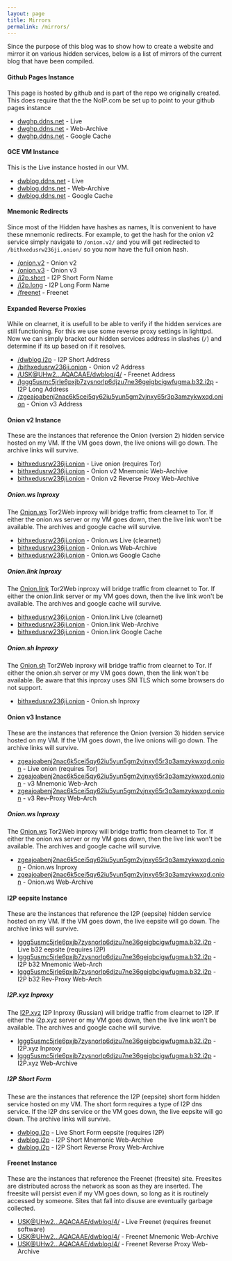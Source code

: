 ```yaml
---
layout: page
title: Mirrors
permalink: /mirrors/
---
```


Since the purpose of this blog was to show how to create a website and mirror it on various hidden services, below is a list of mirrors of the current blog that have been compiled.

#### Github Pages Instance

This page is hosted by github and is part of the repo we originally created.  This does require that the the NoIP.com be set up to point to your github pages instance

* [dwghp.ddns.net]( https://dwghp.ddns.net/) - Live
* [dwghp.ddns.net]( https://web.archive.org/web/2/https://dwghp.ddns.net/) - Web-Archive
* [dwghp.ddns.net]( https://webcache.googleusercontent.com/search?q=cache:https://dwghp.ddns.net/) - Google Cache

#### GCE VM Instance

This is the Live instance hosted in our VM.

* [dwblog.ddns.net]( http://dwblog.ddns.net/) - Live
* [dwblog.ddns.net]( https://web.archive.org/web/2/http://dwblog.ddns.net/) - Web-Archive
* [dwblog.ddns.net]( https://www.google.com/search?q=site:dwblog.ddns.net+inurl:dwblog.ddns.net) - Google Cache

#### Mnemonic Redirects

Since most of the Hidden have hashes as names, It is convenient to have these mnemonic redirects.  For example, to get the hash for the onion v2 service simply navigate to `/onion.v2/` and you will get redirected to `/bithxedusrw236ji.onion/` so you now have the full onion hash.

* [/onion.v2]( /onion.v2/) - Onion v2
* [/onion.v3]( /onion.v3/) - Onion v3
* [/i2p.short]( /i2p.short/) - I2P Short Form Name
* [/i2p.long]( /i2p.long/) - I2P Long Form Name
* [/freenet]( /freenet/) - Freenet

#### Expanded Reverse Proxies

While on clearnet, it is usefull to be able to verify if the hidden services are still functioning.  For this we use some reverse proxy settings in lighttpd.  Now we can simply bracket our hidden services address in slashes (`/`) and determine if its up based on if it resolves. 

* [/dwblog.i2p]( /dwblog.i2p/) - I2P Short Address
* [/bithxedusrw236ji.onion]( /bithxedusrw236ji.onion/) - Onion v2 Address
* [/USK@UHw2...AQACAAE/dwblog/4/]( /USK@UHw2~SAEv7EAmfhb4SO6EVLWRo6NHbKUte-BJ72isCg,v6y94~qHCRvfKdM-90dxC2rHSvykgyEYoZLp45a26NU,AQACAAE/dwblog/4/) - Freenet Address
* [/lggg5usmc5jrle6pxjb7zysnorlp6djzu7ne36geigbcigwfugma.b32.i2p]( /lggg5usmc5jrle6pxjb7zysnorlp6djzu7ne36geigbcigwfugma.b32.i2p/) - I2P Long Address
* [/zgeajoabenj2nac6k5cei5qy62iu5yun5gm2vjnxy65r3p3amzykwxqd.onion]( /zgeajoabenj2nac6k5cei5qy62iu5yun5gm2vjnxy65r3p3amzykwxqd.onion/) - Onion v3 Address

#### Onion v2 Instance

These are the instances that reference the Onion (version 2) hidden service hosted on my VM.  If the VM goes down, the live onions will go down.  The archive links will survive.

* [bithxedusrw236ji.onion]( http://bithxedusrw236ji.onion/) - Live onion (requires Tor)
* [bithxedusrw236ji.onion]( https://web.archive.org/web/2/http://dwblog.ddns.net/onion.v2/) - Onion v2 Mnemonic Web-Archive
* [bithxedusrw236ji.onion]( https://web.archive.org/web/2/http://dwblog.ddns.net/bithxedusrw236ji.onion/) - Onion v2 Reverse Proxy Web-Archive

##### **Onion.ws Inproxy**

The [Onion.ws](http://onion.ws/) Tor2Web inproxy will bridge traffic from clearnet to Tor.  If either the onion.ws server or my VM goes down, then the live link won't be available.  The archives and google cache will survive.

* [bithxedusrw236ji.onion]( http://bithxedusrw236ji.onion.ws/) - Onion.ws Live (clearnet)
* [bithxedusrw236ji.onion]( https://web.archive.org/web/2/http://bithxedusrw236ji.onion.ws/) - Onion.ws Web-Archive
* [bithxedusrw236ji.onion]( https://www.google.com/search?q=site:bithxedusrw236ji.onion.ws+inurl:bithxedusrw236ji.onion.ws) - Onion.ws Google Cache

##### **Onion.link Inproxy**

The [Onion.link](http://onion.link/) Tor2Web inproxy will bridge traffic from clearnet to Tor.  If either the onion.link server or my VM goes down, then the live link won't be available.  The archives and google cache will survive.

* [bithxedusrw236ji.onion]( http://bithxedusrw236ji.onion.link/) - Onion.link Live (clearnet)
* [bithxedusrw236ji.onion]( https://web.archive.org/web/2/http://bithxedusrw236ji.onion.link/) - Onion.link Web-Archive
* [bithxedusrw236ji.onion]( https://www.google.com/search?q=site:bithxedusrw236ji.onion.link+inurl:bithxedusrw236ji.onion.link) - Onion.link Google Cache

##### **Onion.sh Inproxy**

The [Onion.sh](https://onion.sh/) Tor2Web inproxy will bridge traffic from clearnet to Tor.  If either the onion.sh server or my VM goes down, then the link won't be available.  Be aware that this inproxy uses SNI TLS which some browsers do not support.

* [bithxedusrw236ji.onion]( https://bithxedusrw236ji.onion.sh/) - Onion.sh Inproxy

#### Onion v3 Instance

These are the instances that reference the Onion (version 3) hidden service hosted on my VM.  If the VM goes down, the live onions will go down.  The archive links will survive.

* [zgeajoabenj2nac6k5cei5qy62iu5yun5gm2vjnxy65r3p3amzykwxqd.onion]( http://zgeajoabenj2nac6k5cei5qy62iu5yun5gm2vjnxy65r3p3amzykwxqd.onion/) - Live onion (requires Tor)
* [zgeajoabenj2nac6k5cei5qy62iu5yun5gm2vjnxy65r3p3amzykwxqd.onion]( https://web.archive.org/web/2/http://dwblog.ddns.net/onion.v3/) - v3 Mnemonic Web-Arch
* [zgeajoabenj2nac6k5cei5qy62iu5yun5gm2vjnxy65r3p3amzykwxqd.onion]( https://web.archive.org/web/2/http://dwblog.ddns.net/zgeajoabenj2nac6k5cei5qy62iu5yun5gm2vjnxy65r3p3amzykwxqd.onion/) - v3 Rev-Proxy Web-Arch

##### **Onion.ws Inproxy**

The [Onion.ws](http://onion.ws/) Tor2Web inproxy will bridge traffic from clearnet to Tor.  If either the onion.ws server or my VM goes down, then the live link won't be available.  The archives and google cache will survive.

* [zgeajoabenj2nac6k5cei5qy62iu5yun5gm2vjnxy65r3p3amzykwxqd.onion]( http://zgeajoabenj2nac6k5cei5qy62iu5yun5gm2vjnxy65r3p3amzykwxqd.onion.ws/) - Onion.ws Inproxy
* [zgeajoabenj2nac6k5cei5qy62iu5yun5gm2vjnxy65r3p3amzykwxqd.onion]( https://web.archive.org/web/2/http://zgeajoabenj2nac6k5cei5qy62iu5yun5gm2vjnxy65r3p3amzykwxqd.onion.ws/) - Onion.ws Web-Archive

#### I2P eepsite Instance

These are the instances that reference the I2P (eepsite) hidden service hosted on my VM.  If the VM goes down, the live eepsite will go down.  The archive links will survive.

* [lggg5usmc5jrle6pxjb7zysnorlp6djzu7ne36geigbcigwfugma.b32.i2p]( http://lggg5usmc5jrle6pxjb7zysnorlp6djzu7ne36geigbcigwfugma.b32.i2p/) - Live b32 eepsite (requires I2P)
* [lggg5usmc5jrle6pxjb7zysnorlp6djzu7ne36geigbcigwfugma.b32.i2p]( https://web.archive.org/web/2/http://dwblog.ddns.net/i2p.long/) - I2P b32 Mnemonic Web-Arch
* [lggg5usmc5jrle6pxjb7zysnorlp6djzu7ne36geigbcigwfugma.b32.i2p]( https://web.archive.org/web/2/http://dwblog.ddns.net/lggg5usmc5jrle6pxjb7zysnorlp6djzu7ne36geigbcigwfugma.b32.i2p/) - I2P b32 Rev-Proxy Web-Arch

##### **I2P.xyz Inproxy**

The [I2P.xyz](http://i2p.xyz/) I2P Inproxy (Russian) will bridge traffic from clearnet to I2P.  If either the i2p.xyz server or my VM goes down, then the live link won't be available.  The archives and google cache will survive.

* [lggg5usmc5jrle6pxjb7zysnorlp6djzu7ne36geigbcigwfugma.b32.i2p]( http://lggg5usmc5jrle6pxjb7zysnorlp6djzu7ne36geigbcigwfugma.b32.i2p.xyz/) - I2P.xyz Inproxy
* [lggg5usmc5jrle6pxjb7zysnorlp6djzu7ne36geigbcigwfugma.b32.i2p]( https://web.archive.org/web/2/http://lggg5usmc5jrle6pxjb7zysnorlp6djzu7ne36geigbcigwfugma.b32.i2p.xyz/) - I2P.xyz Web-Archive

##### **I2P Short Form**

These are the instances that reference the I2P (eepsite) short form hidden service hosted on my VM.  The short form requires a type of I2P dns service.  If the I2P dns service or the VM goes down, the live eepsite will go down.  The archive links will survive.

* [dwblog.i2p]( http://dwblog.i2p/) - Live Short Form eepsite (requires I2P)
* [dwblog.i2p]( https://web.archive.org/web/2/http://dwblog.ddns.net/i2p.short/) - I2P Short Mnemonic Web-Archive
* [dwblog.i2p]( https://web.archive.org/web/2/http://dwblog.ddns.net/dwblog.i2p/) - I2P Short Reverse Proxy Web-Archive

#### Freenet Instance

These are the instances that reference the Freenet (freesite) site.  Freesites are distributed across the network as soon as they are inserted.  The freesite will persist even if my VM goes down, so long as it is routinely accessed by someone.  Sites that fall into disuse are eventually garbage collected.

* [USK@UHw2...AQACAAE/dwblog/4/]( http://127.0.0.1:8888/USK@UHw2~SAEv7EAmfhb4SO6EVLWRo6NHbKUte-BJ72isCg,v6y94~qHCRvfKdM-90dxC2rHSvykgyEYoZLp45a26NU,AQACAAE/dwblog/4/) - Live Freenet (requires freenet software)
* [USK@UHw2...AQACAAE/dwblog/4/]( https://web.archive.org/web/2/http://dwblog.ddns.net/freenet/) - Freenet Mnemonic Web-Archive
* [USK@UHw2...AQACAAE/dwblog/4/]( https://web.archive.org/web/2/http://dwblog.ddns.net/USK@UHw2~SAEv7EAmfhb4SO6EVLWRo6NHbKUte-BJ72isCg,v6y94~qHCRvfKdM-90dxC2rHSvykgyEYoZLp45a26NU,AQACAAE/dwblog/4/) - Freenet Reverse Proxy Web-Archive
